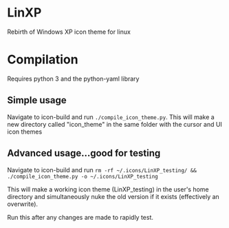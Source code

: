 # LinXP
Rebirth of Windows XP icon theme for linux

# Compilation

Requires python 3 and the python-yaml library

## Simple usage

Navigate to icon-build and run `./compile_icon_theme.py`. This will make a new
directory called "icon_theme" in the same folder with the cursor and UI icon
themes

## Advanced usage...good for testing

Navigate to icon-build and run `rm -rf ~/.icons/LinXP_testing/ && ./compile_icon_theme.py -o ~/.icons/LinXP_testing`

This will make a working icon theme (LinXP_testing) in the user's home directory
and simultaneously nuke the old version if it exists (effectively an overwrite).

Run this after any changes are made to rapidly test.
